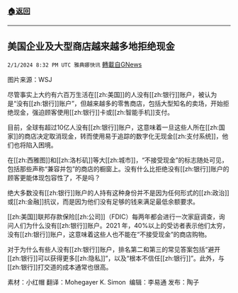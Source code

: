 ###  [:house:返回](README.md)
---


## 美国企业及大型商店越来越多地拒绝现金
`2/1/2024 8:32 PM UTC 雅典娜快讯` [轉載自GNews](https://gnews.org/articles/2274449)

图片来源：WSJ

尽管事实上大约有六百万生活在[[zh:美国]]的人没有[[zh:银行]]账户，被认为是“没有[[zh:银行]]账户”，但越来越多的零售商店，包括大型知名的卖场，开始拒绝现金，强迫顾客使用[[zh:银行]]卡或[[zh:智能手机]]支付。

目前，全球有超过10亿人没有[[zh:银行]]账户，这意味着一旦这些人所在[[zh:国家]]的商店决定取消现金，转而使用易于追踪的数字化无现金[[zh:支付系统]]，他们也将陷入困境。

在[[zh:西雅图]]和[[zh:洛杉矶]]等大[[zh:城市]]，“不接受现金”的标志随处可见，包括那些声称“兼容并包”的商店的橱窗上。没有什么比拒绝没有[[zh:银行]]账户的顾客更能体现包容性了，不是吗？

绝大多数没有[[zh:银行]]账户的人持有这种身份并不是因为任何形式的[[zh:政治]]或[[zh:金融]]抗议，而是因为他们没有足够的钱来满足最低余额要求。

[[zh:美国]]联邦存款保险[[zh:公司]]（FDIC）每两年都会进行一次家庭调查，询问人们为什么没有[[zh:银行]]账户。2021 年，40%以上的受访者表示他们太穷，没有[[zh:银行]]账户，这意味着这些人也不能在“不接受现金”的商店购物。

对于为什么有些人没有[[zh:银行]]账户，排名第二和第三的常见答案包括“避开[[zh:银行]]可以获得更多[[zh:隐私]]”，以及“根本不信任[[zh:银行]]”。此外，与[[zh:银行]]打交道的成本通常也很高。

          
素材：小红帽   翻译：Mohegayer K. Simon   编辑：李易通  发布：陶子



